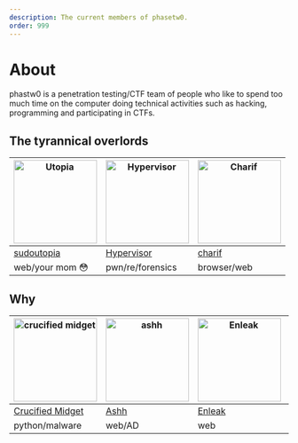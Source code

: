 ```yaml
---
description: The current members of phasetw0.
order: 999
---
```



# About

phastw0 is a penetration testing/CTF team of people who like to spend too much time on the computer doing technical activities such as hacking, programming and participating in CTFs.


## The tyrannical overlords

| <img src="https://pbs.twimg.com/profile_images/1425990793072885766/GrSBlfzn_400x400.jpg" alt="Utopia" width="150"/> | <img src="https://pbs.twimg.com/profile_images/1263261579946135553/7303u3Jk_400x400.jpg" alt="Hypervisor" width="150"/>  | <img src="https://pbs.twimg.com/profile_images/1414541417544884228/RfWZNb-n_400x400.jpg" alt="Charif" width="150"/> |
| ------------- | ------------- | ------------- | 
|   [sudoutopia](https://sudoutopia.github.io/)  | [Hypervisor](https://twitter.com/hypervis0r)    |   [charif](https://twitter.com/chrf01)            |
| web/your mom 😳  | pwn/re/forensics |    browser/web         |


## Why




| <img src="https://avatars.githubusercontent.com/u/26529935?v=4" alt="crucified midget" width="150"/> | <img src="https://pbs.twimg.com/profile_images/1382407280092717057/qE-2xyFs_400x400.jpg" alt="ashh" width="150"/>  |  <img src="https://pbs.twimg.com/profile_images/1410806162128347136/F5xihEes_400x400.jpg" alt="Enleak" width="150"/>  |  <img src="https://cdn.discordapp.com/avatars/254323929764724746/11c104089edc0555422d30d8e6e4694e.webp?size=512" alt="AndDone" width="150"/>  | 
| ------------- | ------------- | ------------- | ------------- | 
|   [Crucified Midget](https://github.com/11philip22)  | [Ashh](https://twitter.com/0xAshhh)    |   [Enleak](https://twitter.com/0xenleak)            | AndDone |
| python/malware  | web/AD |    web         |  web/re | 
